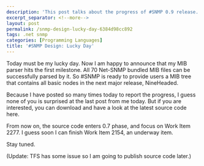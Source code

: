 ```yaml
---
description: 'This post talks about the progress of #SNMP 0.9 release.'
excerpt_separator: <!--more-->
layout: post
permalink: /snmp-design-lucky-day-6384d98cc892
tags: .net snmp
categories: [Programming Languages]
title: '#SNMP Design: Lucky Day'
---
```

Today must be my lucky day. Now I am happy to announce that my MIB parser hits the first milestone. All 70 Net-SNMP bundled MIB files can be successfully parsed by it. So #SNMP is ready to provide users a MIB tree that contains all basic nodes in the next major release, NineHeaded.

Because I have posted so many times today to report the progress, I guess none of you is surprised at the last post from me today. But if you are interested, you can download and have a look at the latest source code here.

From now on, the source code enters 0.7 phase, and focus on Work Item 2277. I guess soon I can finish Work Item 2154, an underway item.

Stay tuned.

(Update: TFS has some issue so I am going to publish source code later.)
<!--more-->